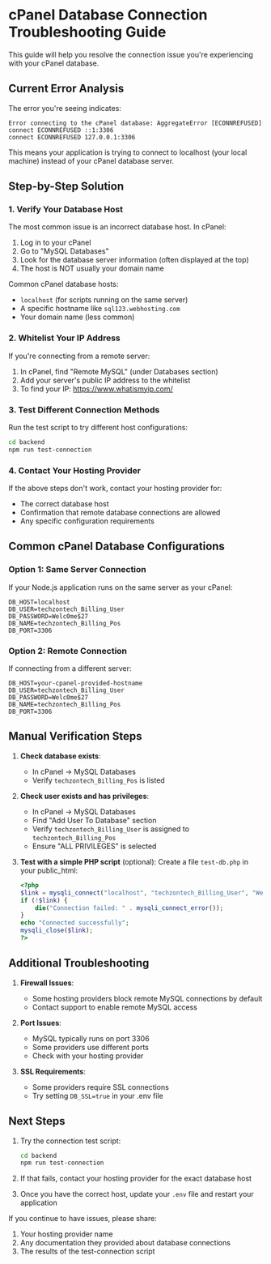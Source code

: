 # cPanel Database Connection Troubleshooting Guide

This guide will help you resolve the connection issue you're experiencing with your cPanel database.

## Current Error Analysis

The error you're seeing indicates:
```
Error connecting to the cPanel database: AggregateError [ECONNREFUSED]
connect ECONNREFUSED ::1:3306
connect ECONNREFUSED 127.0.0.1:3306
```

This means your application is trying to connect to localhost (your local machine) instead of your cPanel database server.

## Step-by-Step Solution

### 1. Verify Your Database Host

The most common issue is an incorrect database host. In cPanel:

1. Log in to your cPanel
2. Go to "MySQL Databases"
3. Look for the database server information (often displayed at the top)
4. The host is NOT usually your domain name

Common cPanel database hosts:
- `localhost` (for scripts running on the same server)
- A specific hostname like `sql123.webhosting.com`
- Your domain name (less common)

### 2. Whitelist Your IP Address

If you're connecting from a remote server:

1. In cPanel, find "Remote MySQL" (under Databases section)
2. Add your server's public IP address to the whitelist
3. To find your IP: https://www.whatismyip.com/

### 3. Test Different Connection Methods

Run the test script to try different host configurations:

```bash
cd backend
npm run test-connection
```

### 4. Contact Your Hosting Provider

If the above steps don't work, contact your hosting provider for:
- The correct database host
- Confirmation that remote database connections are allowed
- Any specific configuration requirements

## Common cPanel Database Configurations

### Option 1: Same Server Connection
If your Node.js application runs on the same server as your cPanel:

```
DB_HOST=localhost
DB_USER=techzontech_Billing_User
DB_PASSWORD=Welc0me$27
DB_NAME=techzontech_Billing_Pos
DB_PORT=3306
```

### Option 2: Remote Connection
If connecting from a different server:

```
DB_HOST=your-cpanel-provided-hostname
DB_USER=techzontech_Billing_User
DB_PASSWORD=Welc0me$27
DB_NAME=techzontech_Billing_Pos
DB_PORT=3306
```

## Manual Verification Steps

1. **Check database exists**:
   - In cPanel → MySQL Databases
   - Verify `techzontech_Billing_Pos` is listed

2. **Check user exists and has privileges**:
   - In cPanel → MySQL Databases
   - Find "Add User To Database" section
   - Verify `techzontech_Billing_User` is assigned to `techzontech_Billing_Pos`
   - Ensure "ALL PRIVILEGES" is selected

3. **Test with a simple PHP script** (optional):
   Create a file `test-db.php` in your public_html:
   ```php
   <?php
   $link = mysqli_connect("localhost", "techzontech_Billing_User", "Welc0me$27", "techzontech_Billing_Pos");
   if (!$link) {
       die("Connection failed: " . mysqli_connect_error());
   }
   echo "Connected successfully";
   mysqli_close($link);
   ?>
   ```

## Additional Troubleshooting

1. **Firewall Issues**:
   - Some hosting providers block remote MySQL connections by default
   - Contact support to enable remote MySQL access

2. **Port Issues**:
   - MySQL typically runs on port 3306
   - Some providers use different ports
   - Check with your hosting provider

3. **SSL Requirements**:
   - Some providers require SSL connections
   - Try setting `DB_SSL=true` in your .env file

## Next Steps

1. Try the connection test script:
   ```bash
   cd backend
   npm run test-connection
   ```

2. If that fails, contact your hosting provider for the exact database host

3. Once you have the correct host, update your `.env` file and restart your application

If you continue to have issues, please share:
1. Your hosting provider name
2. Any documentation they provided about database connections
3. The results of the test-connection script